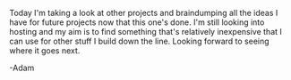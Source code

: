Today I'm taking a look at other projects and braindumping all the ideas I have for future projects now that this one's done. I'm still looking into hosting and my aim is to find something that's relatively inexpensive that I can use for other stuff I build down the line. Looking forward to seeing where it goes next.

-Adam